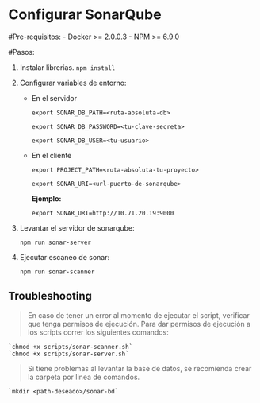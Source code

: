 # Configurar SonarQube

#Pre-requisitos:
    - Docker >= 2.0.0.3
    - NPM >= 6.9.0

#Pasos:
1. Instalar librerias. `npm install`

1. Configurar variables de entorno:

    - En el servidor 
    
        `export SONAR_DB_PATH=<ruta-absoluta-db>`
        
        `export SONAR_DB_PASSWORD=<tu-clave-secreta>`
        
        `export SONAR_DB_USER=<tu-usuario>`
    
    - En el cliente

        `export PROJECT_PATH=<ruta-absoluta-tu-proyecto>`
        
        `export SONAR_URI=<url-puerto-de-sonarqube>`

        **Ejemplo:**

        `export SONAR_URI=http://10.71.20.19:9000`
    
1. Levantar el servidor de sonarqube:
    
    `npm run sonar-server`

1. Ejecutar escaneo de sonar:

    `npm run sonar-scanner`

## Troubleshooting

> En caso de tener un error al momento de ejecutar el script, verificar que tenga permisos de ejecución. Para dar permisos de ejecución a los scripts correr los siguientes comandos:

    `chmod +x scripts/sonar-scanner.sh`
    `chmod +x scripts/sonar-server.sh`

> Si tiene problemas al levantar la base de datos, se recomienda crear la carpeta por linea de comandos.

    `mkdir <path-deseado>/sonar-bd`
